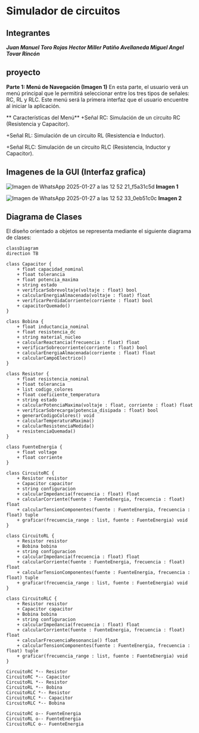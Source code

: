 # **Simulador de circuitos**
## **Integrantes**
***Juan Manuel Toro Rojas
    Hector Miller Patiño Avellaneda
    Miguel Angel Tovar Rincón***

##  **proyecto**

**Parte 1: Menú de Navegación (Imagen 1)**
En esta parte, el usuario verá un menú principal que le permitirá seleccionar entre los tres tipos de señales: RC, RL y RLC. Este menú será la primera interfaz que el usuario encuentre al iniciar la aplicación.

** Características del Menú**
+Señal RC: Simulación de un circuito RC (Resistencia y Capacitor).

+Señal RL: Simulación de un circuito RL (Resistencia e Inductor).

+Señal RLC: Simulación de un circuito RLC (Resistencia, Inductor y Capacitor).




## **Imagenes de la GUI (Interfaz grafica)**
![Imagen de WhatsApp 2025-01-27 a las 12 52 21_f5a31c5d](https://github.com/user-attachments/assets/61484a29-ebbb-46c7-b570-08206f9a165d)
**Imagen 1**

![Imagen de WhatsApp 2025-01-27 a las 12 52 33_0eb51c0c](https://github.com/user-attachments/assets/226167c1-2d6b-482b-88c0-8ebb5ce29fa8)
**Imagen 2**

## **Diagrama de Clases**

El diseño orientado a objetos se representa mediante el siguiente diagrama de clases:

```mermaid
classDiagram
direction TB

class Capacitor {
    + float capacidad_nominal
    + float tolerancia
    + float potencia_maxima
    + string estado
    + verificarSobrevoltaje(voltaje : float) bool
    + calcularEnergiaAlmacenada(voltaje : float) float
    + verificarPerdidaCorriente(corriente : float) bool
    + capacitorQuemado()
}

class Bobina {
    + float inductancia_nominal
    + float resistencia_dc
    + string material_nucleo
    + calcularReactancia(frecuencia : float) float
    + verificarSobrecorriente(corriente : float) bool
    + calcularEnergiaAlmacenada(corriente : float) float
    + calcularCampoElectrico()
}

class Resistor {
    + float resistencia_nominal
    + float tolerancia
    + list codigo_colores
    + float coeficiente_temperatura
    + string estado
    + calcularPotenciaMaxima(voltaje : float, corriente : float) float
    + verificarSobrecarga(potencia_disipada : float) bool
    + generarCodigoColores() void
    + calcularTemperaturaMaxima()
    + calcularResistenciaMedida()
    + resistenciaQuemada()
}

class FuenteEnergia {
    + float voltage
    + float corriente
}

class CircuitoRC {
    + Resistor resistor
    + Capacitor capacitor
    + string configuracion
    + calcularImpedancia(frecuencia : float) float
    + calcularCorriente(fuente : FuenteEnergia, frecuencia : float) float
    + calcularTensionComponentes(fuente : FuenteEnergia, frecuencia : float) tuple
    + graficar(frecuencia_range : list, fuente : FuenteEnergia) void
}

class CircuitoRL {
    + Resistor resistor
    + Bobina bobina
    + string configuracion
    + calcularImpedancia(frecuencia : float) float
    + calcularCorriente(fuente : FuenteEnergia, frecuencia : float) float
    + calcularTensionComponentes(fuente : FuenteEnergia, frecuencia : float) tuple
    + graficar(frecuencia_range : list, fuente : FuenteEnergia) void
}

class CircuitoRLC {
    + Resistor resistor
    + Capacitor capacitor
    + Bobina bobina
    + string configuracion
    + calcularImpedancia(frecuencia : float) float
    + calcularCorriente(fuente : FuenteEnergia, frecuencia : float) float
    + calcularFrecuenciaResonancia() float
    + calcularTensionComponentes(fuente : FuenteEnergia, frecuencia : float) tuple
    + graficar(frecuencia_range : list, fuente : FuenteEnergia) void
}

CircuitoRC *-- Resistor
CircuitoRC *-- Capacitor
CircuitoRL *-- Resistor
CircuitoRL *-- Bobina
CircuitoRLC *-- Resistor
CircuitoRLC *-- Capacitor
CircuitoRLC *-- Bobina

CircuitoRC o-- FuenteEnergia
CircuitoRL o-- FuenteEnergia
CircuitoRLC o-- FuenteEnergia
